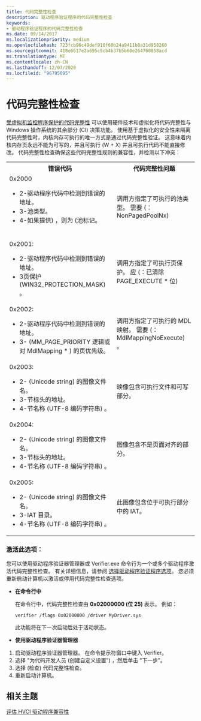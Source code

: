```yaml
---
title: 代码完整性检查
description: 驱动程序验证程序的代码完整性检查
keywords:
- 驱动程序验证程序的代码完整性检查
ms.date: 09/14/2017
ms.localizationpriority: medium
ms.openlocfilehash: 723fcb96c49def910f60b24a9411b8a31d958260
ms.sourcegitcommit: 418e6617e2a695c9cb4b37b5b60e264760858acd
ms.translationtype: MT
ms.contentlocale: zh-CN
ms.lasthandoff: 12/07/2020
ms.locfileid: "96795095"
---
```

# <a name="code-integrity-checking"></a>代码完整性检查

[受虚拟机监控程序保护的代码完整性](/windows/security/threat-protection/device-guard/enable-virtualization-based-protection-of-code-integrity) 可以使用硬件技术和虚拟化将代码完整性与 Windows 操作系统的其余部分 (CI) 决策功能。 使用基于虚拟化的安全性来隔离代码完整性时，内核内存可执行的唯一方式是通过代码完整性验证。 这意味着内核内存页永远不能为可写的，并且可执行 (W + X) 并且可执行代码不能直接修改。 代码完整性检查确保这些代码完整性规则的兼容性，并检测以下冲突：

<table>
  <tr>
    <th>错误代码</th>
    <th>代码完整性问题</th>
  </tr>
  <tr>
    <td>0x2000
        <ul>
            <li>2-驱动程序代码中检测到错误的地址。</li>
            <li>3-池类型。</li>
            <li>4-如果提供) ，则为 (池标记。</li>
        </ul><br/>    </td>
    <td>调用方指定了可执行的池类型。 需要 (： NonPagedPoolNx) </td>
  </tr>
  <tr>
    <td>0x2001:
        <ul><li>2-驱动程序代码中检测到错误的地址。</li>
        <li>3页保护 (WIN32_PROTECTION_MASK) 。
    </td>
    <td>调用方指定了可执行页保护。 应 (：已清除 PAGE_EXECUTE * 位) </td>
  </tr>
  <tr>
    <td>0x2002:
        <ul><li>2-驱动程序代码中检测到错误的地址。</li>
            <li>3- (MM_PAGE_PRIORITY 逻辑或对 MdlMapping * ) 的页优先级。</li></ul>
    </td>
    <td>调用方指定了可执行的 MDL 映射。 需要 (： MdlMappingNoExecute) 。</td>
  </tr>
  <tr>
    <td>0x2003:
        <ul><li>2- (Unicode string) 的图像文件名。</li>
            <li>3-节标头的地址。</li>
            <li>4-节名称 (UTF-8 编码字符串) 。</li></ul>
    </td>
    <td>映像包含可执行文件和可写部分。</td>
  </tr>
  <tr>
    <td>0x2004:
        <ul><li>2- (Unicode string) 的图像文件名。</li>
            <li>3-节标头的地址。</li>
            <li>4-节名称 (UTF-8 编码字符串) 。</li></ul>
    </td>
    <td>图像包含不是页面对齐的部分。</td>
  </tr>
  <tr>
    <td>0x2005:
        <ul><li>2- (Unicode string) 的图像文件名。</li>
            <li>3-IAT 目录。</li>
            <li>4-节名称 (UTF-8 编码字符串) 。</li><ul>
    </td>
    <td>此图像包含位于可执行部分中的 IAT。</td>
  </tr>
</table>

### <a name="activating-this-option"></a>激活此选项：

您可以使用驱动程序验证器管理器或 Verifier.exe 命令行为一个或多个驱动程序激活代码完整性检查。 有关详细信息，请参阅 [选择驱动程序验证程序选项](./selecting-driver-verifier-options.md)。 您必须重新启动计算机以激活或停用代码完整性检查选项。

* **在命令行中**

    在命令行中，代码完整性检查由 **0x02000000 (位 25)** 表示。 例如：

    `verifier /flags 0x02000000 /driver MyDriver.sys`

    此功能将在下一次启动后处于活动状态。

* **使用驱动程序验证器管理器**

1. 启动驱动程序验证器管理器。 在命令提示符窗口中键入 Verifier。
2. 选择 "为代码开发人员 (创建自定义设置") ，然后单击 "下一步"。
3. 选择 (检查) 代码完整性检查。
4. 重新启动计算机。

## <a name="related-topics"></a>相关主题

[评估 HVCI 驱动程序兼容性](../driversecurity/use-device-guard-readiness-tool.md)
